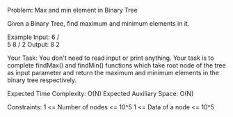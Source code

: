 Problem: Max and min element in Binary Tree

Given a Binary Tree, find maximum and minimum elements in it.

Example
Input: 
         6
        / \
       5   8
      /
     2
Output: 8 2

Your Task:
You don't need to read input or print anything. Your task is to complete findMax() and findMin() functions which take root node of the tree as input parameter and return the maximum and minimum elements in the binary tree respectively.

Expected Time Complexity: O(N)
Expected Auxiliary Space: O(N)

Constraints:
1 <= Number of nodes <= 10^5
1 <= Data of a node <= 10^5